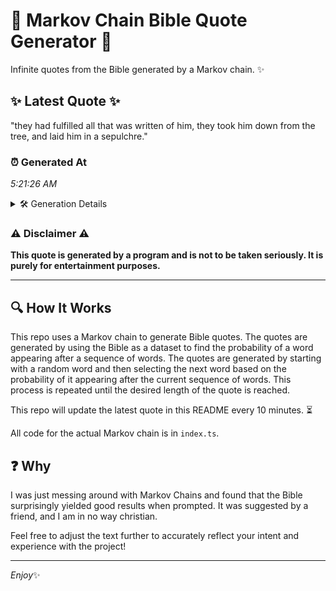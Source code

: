# 📖 Markov Chain Bible Quote Generator 📖

Infinite quotes from the Bible generated by a Markov chain. ✨

## ✨ Latest Quote ✨
"they had fulfilled all that was written of him, they took him down from the tree, and laid him in a sepulchre."

### ⏰ Generated At
*5:21:26 AM*

<details>
    <summary>🛠️ Generation Details</summary>
    <p>
        <strong>🌱 Seed:</strong> they<br>
        <strong>🔄 Iterations:</strong> 21<br>
        <strong>📜 Context History:</strong><br>[ they ]: had<br>[ they, had ]: fulfilled<br>[ they, had, fulfilled ]: all<br>[ they, had, fulfilled, all ]: that<br>[ they, had, fulfilled, all, that ]: was<br>[ they, had, fulfilled, all, that, was ]: written<br>[ had, fulfilled, all, that, was, written ]: of<br>[ fulfilled, all, that, was, written, of ]: him,<br>[ all, that, was, written, of, him, ]: they<br>[ that, was, written, of, him,, they ]: took<br>[ was, written, of, him,, they, took ]: him<br>[ written, of, him,, they, took, him ]: down<br>[ of, him,, they, took, him, down ]: from<br>[ him,, they, took, him, down, from ]: the<br>[ they, took, him, down, from, the ]: tree,<br>[ took, him, down, from, the, tree, ]: and<br>[ him, down, from, the, tree,, and ]: laid<br>[ down, from, the, tree,, and, laid ]: him<br>[ from, the, tree,, and, laid, him ]: in<br>[ the, tree,, and, laid, him, in ]: a<br>[ tree,, and, laid, him, in, a ]: sepulchre.<br>
    </p>
</details>

### ⚠️ Disclaimer ⚠️
**This quote is generated by a program and is not to be taken seriously. It is purely for entertainment purposes.**

---

## 🔍 How It Works

This repo uses a Markov chain to generate Bible quotes. The quotes are generated by using the Bible as a dataset to find the probability of a word appearing after a sequence of words. The quotes are generated by starting with a random word and then selecting the next word based on the probability of it appearing after the current sequence of words. This process is repeated until the desired length of the quote is reached.

This repo will update the latest quote in this README every 10 minutes. ⏳

All code for the actual Markov chain is in `index.ts`.

## ❓ Why

I was just messing around with Markov Chains and found that the Bible surprisingly yielded good results when prompted. 
It was suggested by a friend, and I am in no way christian.

Feel free to adjust the text further to accurately reflect your intent and experience with the project!

---

*Enjoy*✨
